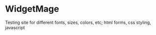 # WidgetMage
Testing site for different fonts, sizes, colors, etc; html forms, css styling, javascript
